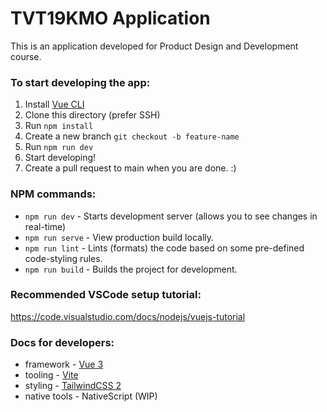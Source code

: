 # TVT19KMO Application
This is an application developed for Product Design and Development course.


### To start developing the app:
1. Install [Vue CLI](https://cli.vuejs.org/guide/installation.html)
2. Clone this directory (prefer SSH)
3. Run `npm install`
4. Create a new branch `git checkout -b feature-name`
5. Run `npm run dev`
6. Start developing!
7. Create a pull request to main when you are done. :)

### NPM commands:
* `npm run dev` - Starts development server (allows you to see changes in real-time)
* `npm run serve` - View production build locally.
* `npm run lint` - Lints (formats) the code based on some pre-defined code-styling rules.
* `npm run build` - Builds the project for development.

### Recommended VSCode setup tutorial:
https://code.visualstudio.com/docs/nodejs/vuejs-tutorial


### Docs for developers:
* framework - [Vue 3](https://v3.vuejs.org/guide/introduction.html)
* tooling - [Vite](https://vitejs.dev/)
* styling - [TailwindCSS 2](https://tailwindcss.com/docs)
* native tools - NativeScript (WIP)
